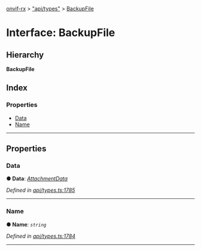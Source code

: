 [onvif-rx](../README.md) > ["api/types"](../modules/_api_types_.md) > [BackupFile](../interfaces/_api_types_.backupfile.md)

# Interface: BackupFile

## Hierarchy

**BackupFile**

## Index

### Properties

* [Data](_api_types_.backupfile.md#data)
* [Name](_api_types_.backupfile.md#name)

---

## Properties

<a id="data"></a>

###  Data

**● Data**: *[AttachmentData](_api_types_.attachmentdata.md)*

*Defined in [api/types.ts:1785](https://github.com/patrickmichalina/onvif-rx/blob/3ab1739/src/api/types.ts#L1785)*

___
<a id="name"></a>

###  Name

**● Name**: *`string`*

*Defined in [api/types.ts:1784](https://github.com/patrickmichalina/onvif-rx/blob/3ab1739/src/api/types.ts#L1784)*

___

